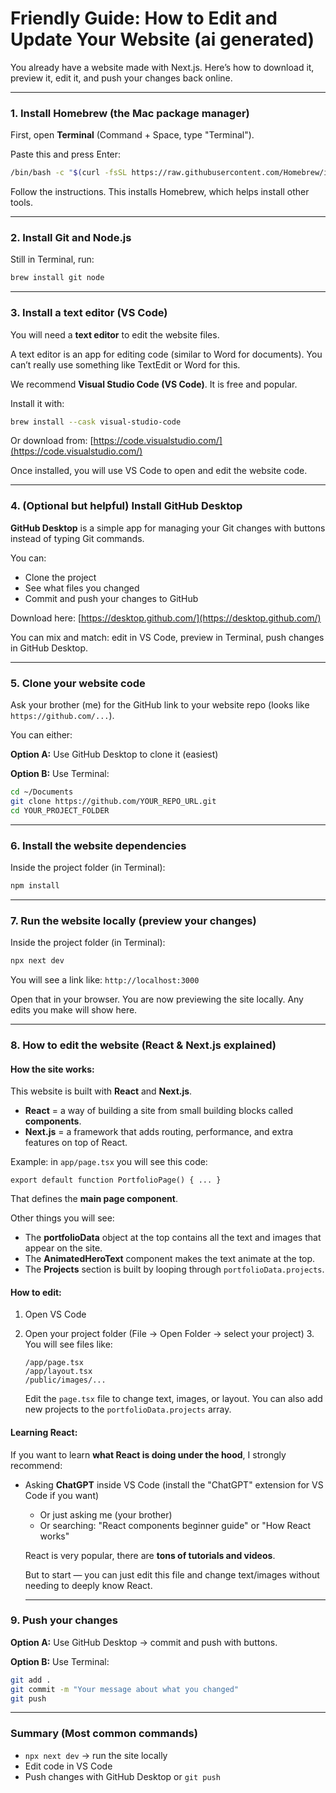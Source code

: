 # Friendly Guide: How to Edit and Update Your Website (ai generated)

You already have a website made with Next.js.
Here’s how to download it, preview it, edit it, and push your changes back online.

---

### 1. Install Homebrew (the Mac package manager)

First, open **Terminal** (Command + Space, type "Terminal").

Paste this and press Enter:

```bash
/bin/bash -c "$(curl -fsSL https://raw.githubusercontent.com/Homebrew/install/HEAD/install.sh)"
```

Follow the instructions. This installs Homebrew, which helps install other tools.

---

### 2. Install Git and Node.js

Still in Terminal, run:

```bash
brew install git node
```

---

### 3. Install a text editor (VS Code)

You will need a **text editor** to edit the website files.

A text editor is an app for editing code (similar to Word for documents).
You can’t really use something like TextEdit or Word for this.

We recommend **Visual Studio Code (VS Code)**. It is free and popular.

Install it with:

```bash
brew install --cask visual-studio-code
```

Or download from:
[https://code.visualstudio.com/](https://code.visualstudio.com/)

Once installed, you will use VS Code to open and edit the website code.

---

### 4. (Optional but helpful) Install GitHub Desktop

**GitHub Desktop** is a simple app for managing your Git changes with buttons instead of typing Git commands.

You can:

* Clone the project
* See what files you changed
* Commit and push your changes to GitHub

Download here:
[https://desktop.github.com/](https://desktop.github.com/)

You can mix and match: edit in VS Code, preview in Terminal, push changes in GitHub Desktop.

---

### 5. Clone your website code

Ask your brother (me) for the GitHub link to your website repo (looks like `https://github.com/...`).

You can either:

**Option A:** Use GitHub Desktop to clone it (easiest)

**Option B:** Use Terminal:

```bash
cd ~/Documents
git clone https://github.com/YOUR_REPO_URL.git
cd YOUR_PROJECT_FOLDER
```

---

### 6. Install the website dependencies

Inside the project folder (in Terminal):

```bash
npm install
```

---

### 7. Run the website locally (preview your changes)

Inside the project folder (in Terminal):

```bash
npx next dev
```

You will see a link like:
`http://localhost:3000`

Open that in your browser. You are now previewing the site locally.
Any edits you make will show here.

---

### 8. How to edit the website (React & Next.js explained)

#### How the site works:

This website is built with **React** and **Next.js**.

* **React** = a way of building a site from small building blocks called **components**.
* **Next.js** = a framework that adds routing, performance, and extra features on top of React.

Example: in `app/page.tsx` you will see this code:

```tsx
export default function PortfolioPage() { ... }
```

That defines the **main page component**.

Other things you will see:

* The **portfolioData** object at the top contains all the text and images that appear on the site.
* The **AnimatedHeroText** component makes the text animate at the top.
* The **Projects** section is built by looping through `portfolioData.projects`.

#### How to edit:

1. Open VS Code
2. Open your project folder
   (File → Open Folder → select your project)
   3. You will see files like:

   ```
   /app/page.tsx
   /app/layout.tsx
   /public/images/...
   ```

   Edit the `page.tsx` file to change text, images, or layout.
   You can also add new projects to the `portfolioData.projects` array.

#### Learning React:

If you want to learn **what React is doing under the hood**, I strongly recommend:

* Asking **ChatGPT** inside VS Code
  (install the "ChatGPT" extension for VS Code if you want)
  * Or just asking me (your brother)
  * Or searching: "React components beginner guide" or "How React works"

  React is very popular, there are **tons of tutorials and videos**.

  But to start — you can just edit this file and change text/images without needing to deeply know React.

  ---

### 9. Push your changes

**Option A:** Use GitHub Desktop → commit and push with buttons.

**Option B:** Use Terminal:

```bash
git add .
git commit -m "Your message about what you changed"
git push
```

---

### Summary (Most common commands)

* `npx next dev` → run the site locally
* Edit code in VS Code
* Push changes with GitHub Desktop or `git push`

